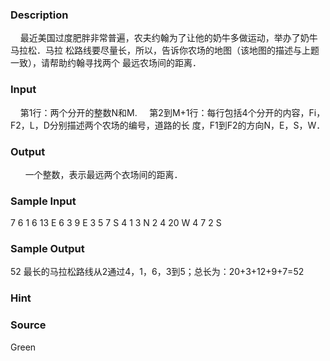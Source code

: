 
### Description
    最近美国过度肥胖非常普遍，农夫约翰为了让他的奶牛多做运动，举办了奶牛马拉松．马拉
松路线要尽量长，所以，告诉你农场的地图（该地图的描述与上题一致），请帮助约翰寻找两个
最远农场间的距离．
### Input
    第1行：两个分开的整数N和M.
    第2到M+1行：每行包括4个分开的内容，Fi，F2，L，D分别描述两个农场的编号，道路的长
度，F1到F2的方向N，E，S，W．
### Output
 
    一个整数，表示最远两个衣场间的距离．
### Sample Input
7 6
1 6 13 E
6 3 9 E
3 5 7 S
4 1 3 N
2 4 20 W
4 7 2 S
### Sample Output
52
  最长的马拉松路线从2通过4，1，6，3到5；总长为：20+3+12+9+7=52
### Hint

### Source
Green